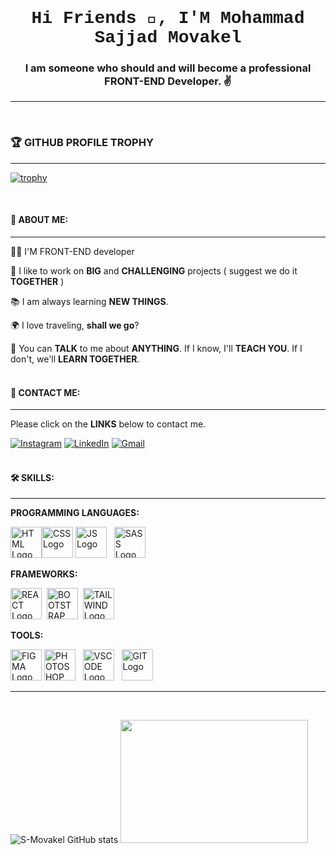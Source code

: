 ## <h1 align=" center" style="font-family: 'Courier New', monospace;">Hi Friends 👋, I'M Mohammad Sajjad Movakel</h1>

**<h3 align="center">I am someone who should and will become a professional FRONT-END Developer. ✌️</h3>**

------------------------------------------------------------------------------------------------------------------------------------
<br>

### 🏆 GITHUB PROFILE TROPHY
------------------------------------------------------------------------------------------------------------------------------------
[![trophy](https://github-profile-trophy.vercel.app/?username=S-Movakel)](https://github.com/S-Movakel/github-profile-trophy)

<br>

#### 👨 ABOUT ME:
-----------------------------------------------------------------------------------------------------------------------------------------
👨‍💻 I'M FRONT-END developer

🚀 I like to work on **BIG** and **CHALLENGING** projects ( suggest we do it **TOGETHER** )

📚 I am always learning **NEW THINGS**.

🌍 I love traveling, **shall we go**?

💬 You can **TALK** to me about **ANYTHING**. If I know, I'll **TEACH YOU**. If I don't, we'll **LEARN TOGETHER**.
<br>
<br>

#### 📧 CONTACT ME:
------------------------------------------------------------------------------------------------------------------------------------
Please click on the **LINKS** below to contact me.

[![**Instagram**](https://img.shields.io/badge/Instagram-E4405F?style=for-the-badge&logo=instagram&logoColor=white)](https://instagram.com/Movakelize.Dev)
[![**LinkedIn**](https://img.shields.io/badge/LinkedIn-0077B5?style=for-the-badge&logo=linkedin&logoColor=white)](https://linkedin.com/in/sajjadmovakel)
[![**Gmail**](https://img.shields.io/badge/Gmail-D14836?style=for-the-badge&logo=gmail&logoColor=white)](mailto:S.Movakel@gmail.com)
<br>
<br>
#### 🛠️ SKILLS:
-----------------------------------------------------------------------------------------------------------------------------------------
**PROGRAMMING LANGUAGES:**

<img src="https://upload.wikimedia.org/wikipedia/commons/6/61/HTML5_logo_and_wordmark.svg" alt="HTML Logo" width="50" height="50"><img src="https://upload.wikimedia.org/wikipedia/commons/d/d5/CSS3_logo_and_wordmark.svg" alt="CSS Logo" width="50" height="50">&nbsp;<img src="https://upload.wikimedia.org/wikipedia/commons/9/99/Unofficial_JavaScript_logo_2.svg" alt="JS Logo" width="50" height="50">&nbsp;&nbsp;&nbsp;<img src="https://upload.wikimedia.org/wikipedia/commons/9/96/Sass_Logo_Color.svg" alt="SASS Logo" width="50" height="50">

**FRAMEWORKS:**

<img src="https://upload.wikimedia.org/wikipedia/commons/a/a7/React-icon.svg" alt="REACT Logo" width="50" height="50">&nbsp;&nbsp;<img src="https://upload.wikimedia.org/wikipedia/commons/b/b2/Bootstrap_logo.svg" alt="BOOTSTRAP Logo" width="50" height="50">&nbsp;&nbsp;<img src="https://upload.wikimedia.org/wikipedia/commons/d/d5/Tailwind_CSS_Logo.svg" alt="TAILWIND Logo" width="50" height="50">

**TOOLS:**

<img src="https://upload.wikimedia.org/wikipedia/commons/3/33/Figma-logo.svg" alt="FIGMA Logo" width="50" height="50">&nbsp;<img src="https://upload.wikimedia.org/wikipedia/commons/a/af/Adobe_Photoshop_CC_icon.svg" alt="PHOTOSHOP Logo" width="50" height="50">&nbsp;&nbsp;&nbsp;<img src="https://upload.wikimedia.org/wikipedia/commons/9/9a/Visual_Studio_Code_1.35_icon.svg" alt="VSCODE Logo" width="50" height="50">&nbsp;&nbsp;&nbsp;<img src="https://upload.wikimedia.org/wikipedia/commons/e/e0/Git-logo.svg" alt="GIT Logo" width="50" height="50">

-----------------------------------------------------------------------------------------------------------------------------------------
<br>

![S-Movakel GitHub stats](https://github-readme-stats.vercel.app/api?username=S-Movakel&show_icons=true&theme=transparent)
<img src="https://github-readme-stats.vercel.app/api/top-langs/?username=s-movakel&theme=transparent"  width="300" height="197">




<!--
**S-Movakel/S-Movakel** is a ✨ _special_ ✨ repository because its `README.md` (this file) appears on your GitHub profile.

Here are some ideas to get you started:

- 🔭 I’m currently working on ...
- 🌱 I’m currently learning ...
- 👯 I’m looking to collaborate on ...
- 🤔 I’m looking for help with ...
- 💬 Ask me about ...
- 📫 How to reach me: ...
- 😄 Pronouns: ...
- ⚡ Fun fact: ...
-->
